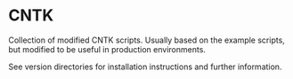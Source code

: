 # CNTK

Collection of modified CNTK scripts. Usually based on the example
scripts, but modified to be useful in production environments.

See version directories for installation instructions and further
information.

